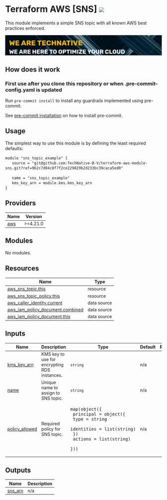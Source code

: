# Terraform AWS [SNS] ![](https://img.shields.io/github/workflow/status/TechNative-B-V/terraform-aws-module-name/tflint.yaml?style=plastic)

This module implements a simple SNS topic with all known AWS best practices enforced.

[![](we-are-technative.png)](https://www.technative.nl)

## How does it work

### First use after you clone this repository or when .pre-commit-config.yaml is updated

Run `pre-commit install` to install any guardrails implemented using pre-commit.

See [pre-commit installation](https://pre-commit.com/#install) on how to install pre-commit.

## Usage

The simplest way to use this module is by defining the least required defaults:

```hcl
module "sns_topic_example" {
   source = "git@github.com:TechNative-B-V/terraform-aws-module-sns.git?ref=962c7d04c8f7f2ce229829b2d233bc39caca5ed0"

   name = "sns_topic_example"
   kms_key_arn = module.kms.kms_key_arn
}
```

<!-- BEGIN_TF_DOCS -->
## Providers

| Name | Version |
|------|---------|
| <a name="provider_aws"></a> [aws](#provider\_aws) | >=4.21.0 |

## Modules

No modules.

## Resources

| Name | Type |
|------|------|
| [aws_sns_topic.this](https://registry.terraform.io/providers/hashicorp/aws/latest/docs/resources/sns_topic) | resource |
| [aws_sns_topic_policy.this](https://registry.terraform.io/providers/hashicorp/aws/latest/docs/resources/sns_topic_policy) | resource |
| [aws_caller_identity.current](https://registry.terraform.io/providers/hashicorp/aws/latest/docs/data-sources/caller_identity) | data source |
| [aws_iam_policy_document.combined](https://registry.terraform.io/providers/hashicorp/aws/latest/docs/data-sources/iam_policy_document) | data source |
| [aws_iam_policy_document.this](https://registry.terraform.io/providers/hashicorp/aws/latest/docs/data-sources/iam_policy_document) | data source |

## Inputs

| Name | Description | Type | Default | Required |
|------|-------------|------|---------|:--------:|
| <a name="input_kms_key_arn"></a> [kms\_key\_arn](#input\_kms\_key\_arn) | KMS key to use for encrypting RDS instances. | `string` | n/a | yes |
| <a name="input_name"></a> [name](#input\_name) | Unique name to assign to SNS topic. | `string` | n/a | yes |
| <a name="input_policy_allowed"></a> [policy\_allowed](#input\_policy\_allowed) | Required policy for SNS topic. | <pre>map(object({<br>    principal = object({<br>      type = string<br>      identities = list(string)<br>    })<br>    actions = list(string)<br>  }))</pre> | n/a | yes |

## Outputs

| Name | Description |
|------|-------------|
| <a name="output_sns_arn"></a> [sns\_arn](#output\_sns\_arn) | n/a |
<!-- END_TF_DOCS -->
